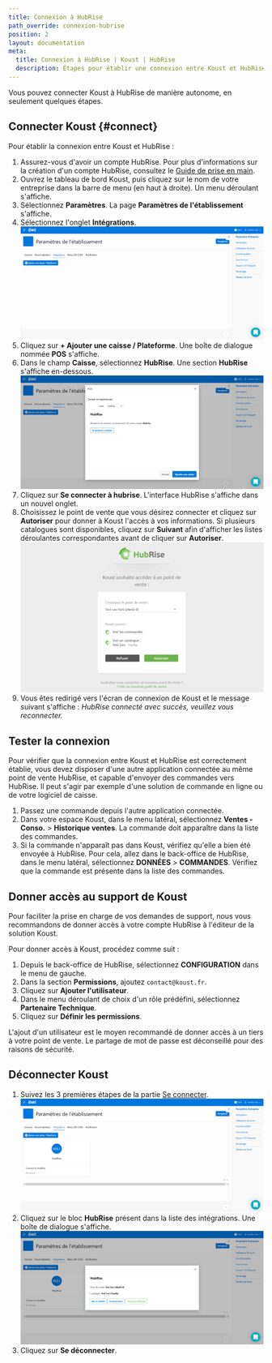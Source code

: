 ```yaml
---
title: Connexion à HubRise
path_override: connexion-hubrise
position: 2
layout: documentation
meta:
  title: Connexion à HubRise | Koust | HubRise
  description: Étapes pour établir une connexion entre Koust et HubRise. Connectez votre caisse et synchronisez vos données avec d'autres applications.
---
```


Vous pouvez connecter Koust à HubRise de manière autonome, en seulement quelques étapes.

## Connecter Koust {#connect}

Pour établir la connexion entre Koust et HubRise :

1. Assurez-vous d'avoir un compte HubRise. Pour plus d'informations sur la création d'un compte HubRise, consultez le [Guide de prise en main](/docs/get-started).
1. Ouvrez le tableau de bord Koust, puis cliquez sur le nom de votre entreprise dans la barre de menu (en haut à droite). Un menu déroulant s'affiche.
1. Sélectionnez **Paramètres**. La page **Paramètres de l'établissement** s'affiche.
1. Sélectionnez l'onglet **Intégrations**.
   ![Connexion à HubRise - Onglet Intégrations](./images/001-koust-integration-tab.png)
1. Cliquez sur **+ Ajouter une caisse / Plateforme**. Une boîte de dialogue nommée **POS** s'affiche.
1. Dans le champ **Caisse**, sélectionnez **HubRise**. Une section **HubRise** s'affiche en-dessous.
   ![Connexion à HubRise - Se connecter](./images/002-koust-connection-modal.png)
1. Cliquez sur **Se connecter à hubrise**. L'interface HubRise s'affiche dans un nouvel onglet.
1. Choisissez le point de vente que vous désirez connecter et cliquez sur **Autoriser** pour donner à Koust l'accès à vos informations. Si plusieurs catalogues sont disponibles, cliquez sur **Suivant** afin d'afficher les listes déroulantes correspondantes avant de cliquer sur **Autoriser**.
   ![Connexion à HubRise - Choix du point de vente](./images/003-koust-choose-location.png)
1. Vous êtes redirigé vers l'écran de connexion de Koust et le message suivant s'affiche : _HubRise connecté avec succès, veuillez vous reconnecter._

## Tester la connexion

Pour vérifier que la connexion entre Koust et HubRise est correctement établie, vous devez disposer d'une autre application connectée au même point de vente HubRise, et capable d'envoyer des commandes vers HubRise. Il peut s'agir par exemple d'une solution de commande en ligne ou de votre logiciel de caisse.

1. Passez une commande depuis l'autre application connectée.
1. Dans votre espace Koust, dans le menu latéral, sélectionnez **Ventes - Conso.** > **Historique ventes**. La commande doit apparaître dans la liste des commandes.
1. Si la commande n'apparaît pas dans Koust, vérifiez qu'elle a bien été envoyée à HubRise. Pour cela, allez dans le back-office de HubRise, dans le menu latéral, sélectionnez **DONNÉES** > **COMMANDES**. Vérifiez que la commande est présente dans la liste des commandes.

## Donner accès au support de Koust

Pour faciliter la prise en charge de vos demandes de support, nous vous recommandons de donner accès à votre compte HubRise à l'éditeur de la solution Koust.

Pour donner accès à Koust, procédez comme suit :

1. Depuis le back-office de HubRise, sélectionnez **CONFIGURATION** dans le menu de gauche.
1. Dans la section **Permissions**, ajoutez `contact@koust.fr`.
1. Cliquez sur **Ajouter l'utilisateur**.
1. Dans le menu déroulant de choix d'un rôle prédéfini, sélectionnez **Partenaire Technique**.
1. Cliquez sur **Définir les permissions**.

L'ajout d'un utilisateur est le moyen recommandé de donner accès à un tiers à votre point de vente. Le partage de mot de passe est déconseillé pour des raisons de sécurité.

## Déconnecter Koust

1. Suivez les 3 premières étapes de la partie [Se connecter](/apps/koust/connect-hubrise#connect).
   ![Connexion à HubRise - Onglet Intégrations après connexion](./images/004-koust-connected.png)
1. Cliquez sur le bloc **HubRise** présent dans la liste des intégrations. Une boîte de dialogue s'affiche.
   ![Connexion à HubRise - Se déconnecter](./images/005-koust-hubrise-information.png)
1. Cliquez sur **Se déconnecter**.
